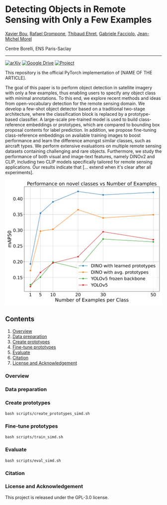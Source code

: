# Detecting Objects in Remote Sensing with Only a Few Examples

[Xavier Bou](https://www.linkedin.com/in/xavier-bou-hernandez-39b517134/), [Rafael Grompone](https://scholar.google.fr/citations?user=GLovf4UAAAAJ&hl=en), [Thibaud Ehret](https://tehret.github.io), [Gabriele Facciolo](http://gfacciol.github.io/), [Jean-Michel Morel](https://sites.google.com/site/jeanmichelmorelcmlaenscachan/)

Centre Borelli, ENS Paris-Saclay

---

[![arXiv](https://img.shields.io/badge/paper-arxiv-brightgreen)]()
[![Google Drive](https://img.shields.io/badge/files-Google_Drive-blueviolet)](https://drive.google.com/drive/folders/1g3JhJivPlmpCfggAAJoiZPJDOIBeJR5J?usp=sharing)
[![Project](https://img.shields.io/badge/project%20web-github.io-red)]()

This repository is the official PyTorch implementation of [NAME OF THE ARTICLE].

The goal of this paper is to perform object detection in satellite imagery with only a few examples, thus enabling users to specify any object class with minimal annotations. To this end, we explore recent methods and ideas from open-vocabulary detection for the remote sensing domain. We develop a few-shot object detector based on a traditional two-stage architecture, where the classification block is replaced by a prototype-based classifier. A large-scale pre-trained model is used to build class-reference embeddings or prototypes, which are compared to bounding box proposal contents for label prediction. In addition, we propose  fine-tuning class-reference embeddings on available training images to boost performance and learn the difference amongst similar classes, such as aircraft types. We perform extensive evaluations on multiple remote sensing datasets containing challenging and rare objects. Furthermore, we study the performance of both visual and image-text features, namely DINOv2 and CLIP, including two CLIP models specifically tailored for remote sensing applications. Our results indicate that [... extend when it's clear after all experiments].

![Alt text](./assets/teaser_plot_v1.png)

## Contents

1. [Overview](#Overview)
1. [Data preparation](#Data-preparation)
1. [Create prototypes](#Create-prototypes)
1. [Fine-tune prototypes](#Fine-tune-prototypes)
1. [Evaluate](#Evaluate)
1. [Citation](#Citation)
1. [License and Acknowledgement](#License-and-Acknowledgement)

### Overview

### Data preparation

### Create prototypes

```Shell
bash scripts/create_prototypes_simd.sh
```

### Fine-tune prototypes

```Shell
bash scripts/train_simd.sh
```

### Evaluate

```Shell
bash scripts/eval_simd.sh
```

### Citation

### License and Acknowledgement

This project is released under the GPL-3.0 license.
